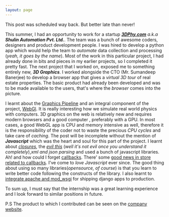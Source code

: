 ```yaml
---
layout: page
---
```


This post was scheduled way back. But better late than never!

This summer, I had an opportunity to work for a startup ***[3DPhy.com](http://3dphy.com/)*** *a.k.a* ***Shulin Automation Pvt. Ltd.***. The team was a bunch of awesome coders, designers and product development people. I was hired to develop a python app which would help the team to *automate* data collection and processing (*yeah, it goes by the name*). Most of the work in this particular project, I had already done in bits and pieces in my earlier projects, so I completed it pretty fast. The next project that I worked on, exposed me to something entirely new, ***3D Graphics***.  I worked alongside the CTO (Mr. Sumandeep Banerjee) to develop a browser app that gives a *virtual 3D tour* of real estate properties. The basic product had already been developed and was to be made available to the users, that's where the *browser* comes into the picture.


I learnt about the [Graphics Pipeline](https://en.wikipedia.org/wiki/Graphics_pipeline) and an integral component of the project, [WebGl](https://en.wikipedia.org/wiki/WebGL). It is really interesting how we simulate real world physics with computers. 3D graphics on the web is relatively new and requires modern browsers and a good computer , preferably with a GPU. In most cases, a good WebGL app is CPU and memory intensive as well, therefore it is the responsibility of the coder not to waste the precious *CPU cycles* and take care of *caching*. The post will be incomplete without the mention of ***Javascript*** which was the heart and soul for this part of the project. I learnt about *[closures](http://javascriptissexy.com/understand-javascript-closures-with-ease/)*, the *[evil this](http://javascriptissexy.com/understand-javascripts-this-with-clarity-and-master-it/)* (*well it's not evil once you understand it completely*),*xml and json parsing* and used a bunch of javascript libraries. Ah! and how could I forget [callbacks](http://javascriptissexy.com/understand-javascript-callback-functions-and-use-them/). There' some [good news in store related to callbacks](https://www.youtube.com/watch?v=lil4YCCXRYc). I've come to *love Javascript* ever since. The good thing about using so many libraries(*opensource, of course*) is that you learn to write better code following the constructs of the library. I also learnt to [integrate apache and mod_wsgi](http://light94.github.io/2015/05/26/Making-Your-Django-App-Work-With-Apache-and-mod_wsgi/) for shipping django apps to production.

To sum up, I must say that the internship was a great learning experience and I look forward to similar positions in future.

P.S  The product to which I contributed can be seen on the [company website](http://3dphy.com/). 
 


